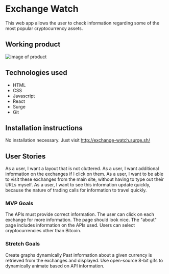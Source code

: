 # Exchange Watch
This web app allows the user to check information regarding some of the most popular cryptocurrency assets.

## Working product
![image of product](/img/product.png)

## Technologies used
* HTML
* CSS
* Javascript
* React
* Surge
* Git

## Installation instructions
No installation necessary. Just visit http://exchange-watch.surge.sh/

## User Stories
As a user, I want a layout that is not cluttered.
As a user, I want additional information on the exchanges if I click on them.
As a user, I want to be able to visit these exchanges from the main site, without having to type out their URLs myself.
As a user, I want to see this information update quickly, because the nature of trading calls for information to travel quickly.

### MVP Goals
The APIs must provide correct information.
The user can click on each exchange for more information.
The page should look nice.
The "about" page includes information on the APIs used.
Users can select cryptocurrencies other than Bitcoin.

### Stretch Goals
Create graphs dynamically
Past information about a given currency is retrieved from the exchanges and displayed.
Use open-source 8-bit gifs to dynamically animate based on API information.